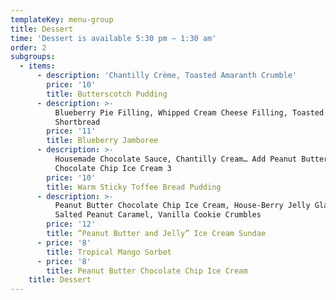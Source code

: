 ```yaml
---
templateKey: menu-group
title: Dessert
time: 'Dessert is available 5:30 pm – 1:30 am'
order: 2
subgroups:
  - items:
      - description: 'Chantilly Crème, Toasted Amaranth Crumble'
        price: '10'
        title: Butterscotch Pudding
      - description: >-
          Blueberry Pie Filling, Whipped Cream Cheese Filling, Toasted Almond
          Shortbread
        price: '11'
        title: Blueberry Jamboree
      - description: >-
          Housemade Chocolate Sauce, Chantilly Cream… Add Peanut Butter
          Chocolate Chip Ice Cream 3
        price: '10'
        title: Warm Sticky Toffee Bread Pudding
      - description: >-
          Peanut Butter Chocolate Chip Ice Cream, House-Berry Jelly Glaze,
          Salted Peanut Caramel, Vanilla Cookie Crumbles
        price: '12'
        title: “Peanut Butter and Jelly” Ice Cream Sundae
      - price: '8'
        title: Tropical Mango Sorbet
      - price: '8'
        title: Peanut Butter Chocolate Chip Ice Cream
    title: Dessert
---
```


